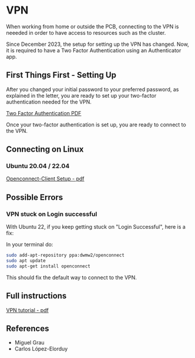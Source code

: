 # VPN

When working from home or outside the PCB, connecting to the VPN is neeeded in order to have access to resources such as the cluster.

Since December 2023, the setup for setting up the VPN has changed. Now, it is required to have a Two Factor Authentication using an Authenticator app.



## First Things First - Setting Up

After you changed your initial password to your preferred password, as explained in the letter, you are ready to set up your two-factor authentication needed for the VPN.

[Two Factor Authentication PDF](https://www.pcb.ub.edu/wp-content/uploads/2023/11/two-factor_authentication.pdf)

Once your two-factor authentication is set up, you are ready to connect to the VPN.



## Connecting on Linux

### Ubuntu 20.04 / 22.04

[Openconnect-Client Setup - pdf](https://www.pcb.ub.edu/wp-content/uploads/Configuracio-VPN-Linux-Ubuntu-catala_EN_RR.pdf)



## Possible Errors

### VPN stuck on Login successful

With Ubuntu 22, if you keep getting stuck on "Login Successful", here is a fix:

In your terminal do:
```sh
sudo add-apt-repository ppa:dwmw2/openconnect
sudo apt update
sudo apt-get install openconnect
```
This should fix the default way to connect to the VPN.



## Full instructions

[VPN tutorial - pdf](https://drive.google.com/file/d/1-YJJEQLtHlNQ6EX1x1cLLRB6zQdLXrn4/view)



## References

- Miguel Grau
- Carlos López-Elorduy
